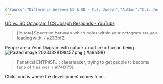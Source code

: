 ```yaml
---
{"Source":"Difference between UD & SD - C.S. Joseph","Author":"C.S. Joseph","Au_Type":"ENTP","Ch_Type":null,"Cat":"irl","Me_Cat":"watch 🎞️","Theme":null,"languague":"en","dg-publish":true,"ref":"[UD vs. SD Octagram | CS Joseph Responds - YouTube](https://www.youtube.com/watch?v=2ARiBmqgAaw&list=TLPQMjgwMzIwMjMQZSjG17Ndfw&index=1)","permalink":"/sources/contents/difference-between-ud-and-sd-c-s-joseph/","dgPassFrontmatter":true,"noteIcon":"1","created":"2023-03-28T19:00:28.277+02:00","updated":"2023-04-20T10:00:33.888+02:00"}
---
```


[UD vs. SD Octagram | CS Joseph Responds - YouTube](https://www.youtube.com/watch?v=2ARiBmqgAaw&list=TLPQMjgwMzIwMjMQZSjG17Ndfw&index=1)

> [!quote]
> Spectrum between which poles within your octogram are you leading with. 
{ #233bf2}


People are a Venn Diagram with nature + nurture = human being
![Pasted image 20230328190457.png](/img/user/EXTRAS/Images/Pasted%20image%2020230328190457.png)
{ #a9a198}


> Fanatical ENTP/ISFJ : cheerleader, trying to get people to become fans of it as well. 
{ #748f79}


Childhood is where the development comes from. 
